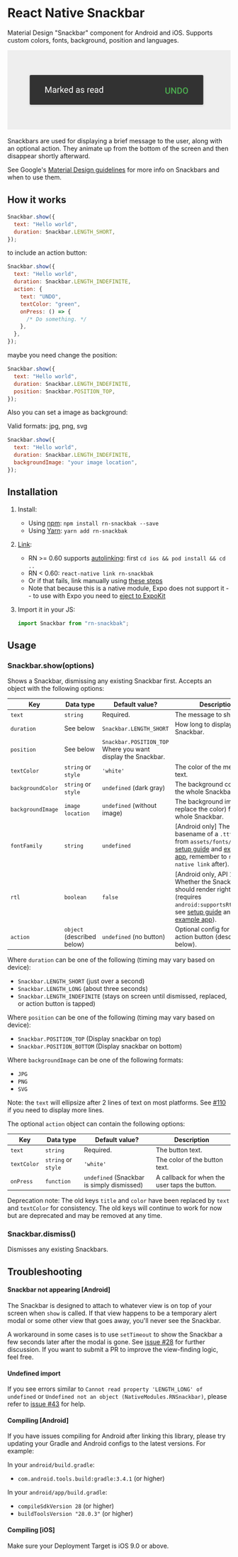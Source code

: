 # React Native Snackbar

Material Design "Snackbar" component for Android and iOS.
Supports custom colors, fonts, background, position and languages.

![Snackbar screenshot](example/screenshots/snackbar.png)

Snackbars are used for displaying a brief message to the user, along with an optional action.
They animate up from the bottom of the screen and then disappear shortly afterward.

See Google's [Material Design guidelines](https://material.io/guidelines/components/snackbars-toasts.html) for more info on Snackbars
and when to use them.

## How it works

```js
Snackbar.show({
  text: "Hello world",
  duration: Snackbar.LENGTH_SHORT,
});
```

to include an action button:

```js
Snackbar.show({
  text: "Hello world",
  duration: Snackbar.LENGTH_INDEFINITE,
  action: {
    text: "UNDO",
    textColor: "green",
    onPress: () => {
      /* Do something. */
    },
  },
});
```

maybe you need change the position:

```js
Snackbar.show({
  text: "Hello world",
  duration: Snackbar.LENGTH_INDEFINITE,
  position: Snackbar.POSITION_TOP,
});
```

Also you can set a image as background:

Valid formats: jpg, png, svg

```js
Snackbar.show({
  text: "Hello world",
  duration: Snackbar.LENGTH_INDEFINITE,
  backgroundImage: "your image location",
});
```

## Installation

1. Install:

   - Using [npm](https://www.npmjs.com/#getting-started): `npm install rn-snackbak --save`
   - Using [Yarn](https://yarnpkg.com/): `yarn add rn-snackbak`

2. [Link](https://facebook.github.io/react-native/docs/linking-libraries-ios.html):

   - RN >= 0.60 supports [autolinking](https://github.com/react-native-community/cli/blob/master/docs/autolinking.md): first `cd ios && pod install && cd ..`
   - RN < 0.60: `react-native link rn-snackbak`
   - Or if that fails, link manually using [these steps](https://github.com/cooperka/rn-snackbak/wiki/Manual-Installation)
   - Note that because this is a native module, Expo does not support it -- to use with Expo you need to [eject to ExpoKit](https://docs.expo.io/versions/latest/expokit/eject/)

3. Import it in your JS:

   ```js
   import Snackbar from "rn-snackbak";
   ```

## Usage

### Snackbar.show(options)

Shows a Snackbar, dismissing any existing Snackbar first. Accepts an object with the following options:

| Key               | Data type                  | Default value?                                               | Description                                                                                                                                                                                                                                               |
| ----------------- | -------------------------- | ------------------------------------------------------------ | --------------------------------------------------------------------------------------------------------------------------------------------------------------------------------------------------------------------------------------------------------- |
| `text`            | `string`                   | Required.                                                    | The message to show.                                                                                                                                                                                                                                      |
| `duration`        | See below                  | `Snackbar.LENGTH_SHORT`                                      | How long to display the Snackbar.                                                                                                                                                                                                                         |
| `position`        | See below                  | `Snackbar.POSITION_TOP` Where you want display the Snackbar. |
| `textColor`       | `string` or `style`        | `'white'`                                                    | The color of the message text.                                                                                                                                                                                                                            |
| `backgroundColor` | `string` or `style`        | `undefined` (dark gray)                                      | The background color for the whole Snackbar.                                                                                                                                                                                                              |
| `backgroundImage` | `image location`           | `undefined` (without image)                                  | The background image, (this replace the color) for the whole Snackbar.                                                                                                                                                                                    |
| `fontFamily`      | `string`                   | `undefined`                                                  | [Android only] The basename of a `.ttf` font from `assets/fonts/` (see [setup guide](https://github.com/facebook/react-native/issues/25852) and [example app](/example), remember to `react-native link` after).                                          |
| `rtl`             | `boolean`                  | `false`                                                      | [Android only, API 17+] Whether the Snackbar should render right-to-left (requires `android:supportsRtl="true"`, see [setup guide](https://android-developers.googleblog.com/2013/03/native-rtl-support-in-android-42.html) and [example app](/example)). |
| `action`          | `object` (described below) | `undefined` (no button)                                      | Optional config for the action button (described below).                                                                                                                                                                                                  |

Where `duration` can be one of the following (timing may vary based on device):

- `Snackbar.LENGTH_SHORT` (just over a second)
- `Snackbar.LENGTH_LONG` (about three seconds)
- `Snackbar.LENGTH_INDEFINITE` (stays on screen until dismissed, replaced, or action button is tapped)

Where `position` can be one of the following (timing may vary based on device):

- `Snackbar.POSITION_TOP` (Display snackbar on top)
- `Snackbar.POSITION_BOTTOM` (Display snackbar on bottom)

Where `backgroundImage` can be one of the following formats:

- `JPG`
- `PNG`
- `SVG`

Note: the `text` will ellipsize after 2 lines of text on most platforms. See [#110](https://github.com/cooperka/rn-snackbak/issues/110) if you need to display more lines.

The optional `action` object can contain the following options:

| Key         | Data type           | Default value?                             | Description                                   |
| ----------- | ------------------- | ------------------------------------------ | --------------------------------------------- |
| `text`      | `string`            | Required.                                  | The button text.                              |
| `textColor` | `string` or `style` | `'white'`                                  | The color of the button text.                 |
| `onPress`   | `function`          | `undefined` (Snackbar is simply dismissed) | A callback for when the user taps the button. |

Deprecation note: The old keys `title` and `color` have been replaced by `text` and `textColor` for consistency.
The old keys will continue to work for now but are deprecated and may be removed at any time.

### Snackbar.dismiss()

Dismisses any existing Snackbars.

## Troubleshooting

#### Snackbar not appearing [Android]

The Snackbar is designed to attach to whatever view is on top of your screen when `show` is called. If that view happens to be a temporary alert modal or some other view that goes away, you'll never see the Snackbar.

A workaround in some cases is to use `setTimeout` to show the Snackbar a few seconds later after the modal is gone. See [issue #28](https://github.com/cooperka/rn-snackbak/issues/28) for further discussion. If you want to submit a PR to improve the view-finding logic, feel free.

#### Undefined import

If you see errors similar to `Cannot read property 'LENGTH_LONG' of undefined` or `Undefined not an object (NativeModules.RNSnackbar)`, please refer to [issue #43](https://github.com/cooperka/rn-snackbak/issues/43) for help.

#### Compiling [Android]

If you have issues compiling for Android after linking this library,
please try updating your Gradle and Android configs to the latest versions. For example:

In your `android/build.gradle`:

- `com.android.tools.build:gradle:3.4.1` (or higher)

In your `android/app/build.gradle`:

- `compileSdkVersion 28` (or higher)
- `buildToolsVersion "28.0.3"` (or higher)

#### Compiling [iOS]

Make sure your Deployment Target is iOS 9.0 or above.

